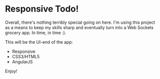 Responsive Todo!
=========

Overall, there's nothing terribly special going on here.  I'm using this project as a means to keep my skills sharp and eventually turn into a Web Sockets grocery app.  In time, in time :).

This will be the UI-end of the app:
- Responsive
- CSS3/HTML5
- AngularJS
  
Enjoy!